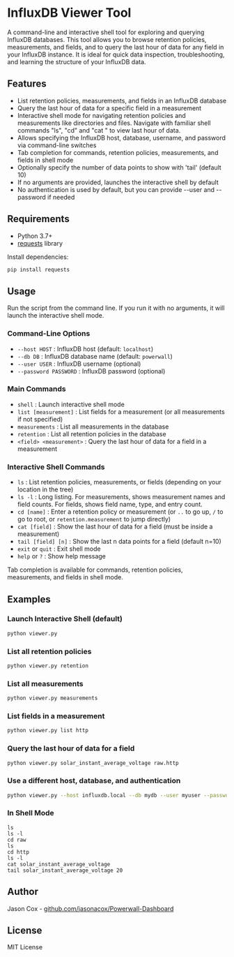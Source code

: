 # InfluxDB Viewer Tool

A command-line and interactive shell tool for exploring and querying InfluxDB databases. This tool allows you to browse retention policies, measurements, and fields, and to query the last hour of data for any field in your InfluxDB instance. It is ideal for quick data inspection, troubleshooting, and learning the structure of your InfluxDB data.

## Features
- List retention policies, measurements, and fields in an InfluxDB database
- Query the last hour of data for a specific field in a measurement
- Interactive shell mode for navigating retention policies and measurements like directories and files. Navigate with familiar shell commands "ls", "cd" and "cat <measurement>" to view last hour of data.
- Allows specifying the InfluxDB host, database, username, and password via command-line switches
- Tab completion for commands, retention policies, measurements, and fields in shell mode
- Optionally specify the number of data points to show with 'tail' (default 10)
- If no arguments are provided, launches the interactive shell by default
- No authentication is used by default, but you can provide --user and --password if needed

## Requirements
- Python 3.7+
- [requests](https://pypi.org/project/requests/) library

Install dependencies:
```sh
pip install requests
```

## Usage
Run the script from the command line. If you run it with no arguments, it will launch the interactive shell mode.

### Command-Line Options
- `--host HOST` : InfluxDB host (default: `localhost`)
- `--db DB` : InfluxDB database name (default: `powerwall`)
- `--user USER` : InfluxDB username (optional)
- `--password PASSWORD` : InfluxDB password (optional)

### Main Commands
- `shell` : Launch interactive shell mode
- `list [measurement]` : List fields for a measurement (or all measurements if not specified)
- `measurements` : List all measurements in the database
- `retention` : List all retention policies in the database
- `<field> <measurement>` : Query the last hour of data for a field in a measurement

### Interactive Shell Commands
- `ls` : List retention policies, measurements, or fields (depending on your location in the tree)
- `ls -l` : Long listing. For measurements, shows measurement names and field counts. For fields, shows field name, type, and entry count.
- `cd [name]` : Enter a retention policy or measurement (or `..` to go up, `/` to go to root, or `retention.measurement` to jump directly)
- `cat [field]` : Show the last hour of data for a field (must be inside a measurement)
- `tail [field] [n]` : Show the last n data points for a field (default n=10)
- `exit` or `quit` : Exit shell mode
- `help` or `?` : Show help message

Tab completion is available for commands, retention policies, measurements, and fields in shell mode.

## Examples

### Launch Interactive Shell (default)
```sh
python viewer.py
```

### List all retention policies
```sh
python viewer.py retention
```

### List all measurements
```sh
python viewer.py measurements
```

### List fields in a measurement
```sh
python viewer.py list http
```

### Query the last hour of data for a field
```sh
python viewer.py solar_instant_average_voltage raw.http
```

### Use a different host, database, and authentication
```sh
python viewer.py --host influxdb.local --db mydb --user myuser --password mypass shell
```

### In Shell Mode
```
ls
ls -l
cd raw
ls
cd http
ls -l
cat solar_instant_average_voltage
tail solar_instant_average_voltage 20
```

## Author
Jason Cox - [github.com/jasonacox/Powerwall-Dashboard](https://github.com/jasonacox/Powerwall-Dashboard)

## License
MIT License
